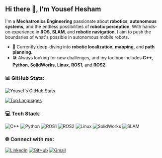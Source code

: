## Hi there 👋, I'm Yousef Hesham

I'm a **Mechatronics Engineering** passionate about **robotics**, **autonomous systems**, and the endless possibilities of **robotic perception**. With hands-on experience in **ROS**, **SLAM**, and **robotic navigation**, I aim to push the boundaries of what's possible in autonomous mobile robots.

- 🌱 Currently deep-diving into **robotic localization**, **mapping**, and **path planning**.
- 🛠️ Always looking for new challenges, and my toolbox includes **C++**, **Python**, **SolidWorks**, **Linux**, **ROS1**, and **ROS2**. 

### 📊 GitHub Stats:

![Yousef's GitHub Stats](https://github-readme-stats.vercel.app/api?username=yousefh112&show_icons=true&theme=radical)

[![Top Languages](https://github-readme-stats.vercel.app/api/top-langs/?username=yousefh112&layout=compact&theme=radical)](https://github.com/yousefh112)

### 💻 Tech Stack:
![C++](https://img.shields.io/badge/C++-00599C?style=for-the-badge&logo=cplusplus&logoColor=white)
![Python](https://img.shields.io/badge/Python-3776AB?style=for-the-badge&logo=python&logoColor=white)
![ROS1](https://img.shields.io/badge/ROS1-22314E?style=for-the-badge&logo=ros&logoColor=white)
![ROS2](https://img.shields.io/badge/ROS2-22314E?style=for-the-badge&logo=ros&logoColor=white)
![Linux](https://img.shields.io/badge/Linux-FCC624?style=for-the-badge&logo=linux&logoColor=black)
![SolidWorks](https://img.shields.io/badge/SolidWorks-FF3333?style=for-the-badge&logo=dassaultsystemes&logoColor=white)
![SLAM](https://img.shields.io/badge/SLAM-303030?style=for-the-badge)


### 🌐 Connect with me:
[![LinkedIn](https://img.shields.io/badge/LinkedIn-%230077B5.svg?style=for-the-badge&logo=linkedin&logoColor=white)]([https://linkedin.com/in/yousef-hesham112](https://www.linkedin.com/in/yousef-h-0a56b8169/))
[![GitHub](https://img.shields.io/badge/GitHub-%23121011.svg?style=for-the-badge&logo=github&logoColor=white)](https://github.com/yousefh112)
[![Gmail](https://img.shields.io/badge/Gmail-D14836?style=for-the-badge&logo=gmail&logoColor=white)](mailto:yousefhesham.yh112@gmail.com)
